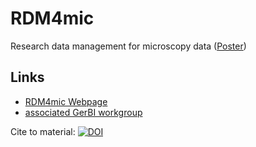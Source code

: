 # RDM4mic
Research data management for microscopy data ([Poster](presentations/Rdm4mic_landscape_elmi2021.pdf))

## Links
- [RDM4mic Webpage](https://german-bioimaging.github.io/RDM4mic.github.io/)
- [associated GerBI workgroup](https://www.gerbi-gmb.de/WG6)


Cite to material: [![DOI](https://zenodo.org/badge/279385511.svg)](https://zenodo.org/badge/latestdoi/279385511)
